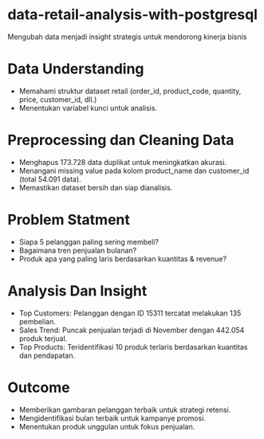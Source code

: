 # data-retail-analysis-with-postgresql
Mengubah data menjadi insight strategis untuk mendorong kinerja bisnis 

# Data Understanding
- Memahami struktur dataset retail (order_id, product_code, quantity, price, customer_id, dll.)
- Menentukan variabel kunci untuk analisis.

# Preprocessing dan Cleaning Data
- Menghapus 173.728 data duplikat untuk meningkatkan akurasi.
- Menangani missing value pada kolom product_name dan customer_id (total 54.091 data).
- Memastikan dataset bersih dan siap dianalisis.

# Problem Statment
- Siapa 5 pelanggan paling sering membeli?
- Bagaimana tren penjualan bulanan?
- Produk apa yang paling laris berdasarkan kuantitas & revenue?

# Analysis Dan Insight
- Top Customers: Pelanggan dengan ID 15311 tercatat melakukan 135 pembelian.
- Sales Trend: Puncak penjualan terjadi di November dengan 442.054 produk terjual.
- Top Products: Teridentifikasi 10 produk terlaris berdasarkan kuantitas dan pendapatan.

# Outcome
- Memberikan gambaran pelanggan terbaik untuk strategi retensi.
- Mengidentifikasi bulan terbaik untuk kampanye promosi.
- Menentukan produk unggulan untuk fokus penjualan.
